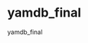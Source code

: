 # yamdb_final
yamdb_final

<!-- ![example workflow](https://github.com/Cordy09/yamdb_final/actions/workflows/yamdb_workflow.yaml/badge.svg)

https://github.com/Cordy09/yamdb_final/actions/workflows/yamdb_workflow.yaml/badge.svg -->